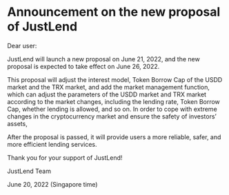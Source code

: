 # Announcement on the new proposal of JustLend

Dear user:

&#x20;

JustLend will launch a new proposal on June 21, 2022, and the new proposal is expected to take effect on June 26, 2022.

&#x20;

This proposal will adjust the interest model,  Token Borrow Cap of the USDD market and the TRX market, and add the market management function,  which can adjust the parameters of the  USDD market and TRX market according to the market changes, including the lending rate, Token Borrow Cap,  whether lending is allowed, and so on. In order to cope with extreme changes in the cryptocurrency market and ensure the safety of investors’ assets,

&#x20;

After the proposal is passed, it will provide users a more reliable, safer, and more efficient lending services.

&#x20;

Thank you for your support of JustLend!

JustLend Team

June 20, 2022 (Singapore time)
